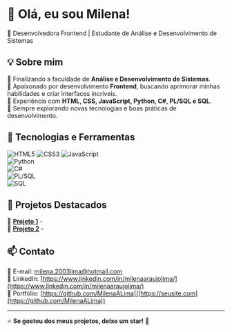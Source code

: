 # 👋 Olá, eu sou Milena!

🎯 Desenvolvedora Frontend | Estudante de Análise e Desenvolvimento de Sistemas  

## 💡 Sobre mim  
🔹 Finalizando a faculdade de **Análise e Desenvolvimento de Sistemas**.  
🔹 Apaixonado por desenvolvimento **Frontend**, buscando aprimorar minhas habilidades e criar interfaces incríveis.  
🔹 Experiência com **HTML, CSS, JavaScript, Python, C#, PL/SQL e SQL**.  
🔹 Sempre explorando novas tecnologias e boas práticas de desenvolvimento.  

## 🚀 Tecnologias e Ferramentas  
![HTML5](https://img.shields.io/badge/HTML5-E34F26?style=for-the-badge&logo=html5&logoColor=white) 
![CSS3](https://img.shields.io/badge/CSS3-1572B6?style=for-the-badge&logo=css3&logoColor=white) 
![JavaScript](https://img.shields.io/badge/JavaScript-F7DF1E?style=for-the-badge&logo=javascript&logoColor=black)  
![Python](https://img.shields.io/badge/Python-3776AB?style=for-the-badge&logo=python&logoColor=white)  
![C#](https://img.shields.io/badge/C%23-239120?style=for-the-badge&logo=csharp&logoColor=white)  
![PL/SQL](https://img.shields.io/badge/PL%2FSQL-F80000?style=for-the-badge&logo=oracle&logoColor=white)  
![SQL](https://img.shields.io/badge/SQL-4479A1?style=for-the-badge&logo=postgresql&logoColor=white)  

## 📌 Projetos Destacados  
🔹 **[Projeto 1]()** -  
🔹 **[Projeto 2]()** -  

## 📫 Contato  
📧 E-mail: [milena.2003lima@hotmail.com](mailto:seuemail@email.com)  
🔗 LinkedIn: [https://www.linkedin.com/in/milenaaraujolima/](https://www.linkedin.com/in/milenaaraujolima/)  
🚀 Portfólio: [https://github.com/MilenaALima]([https://seusite.com](https://github.com/MilenaALima))  

---
⭐ **Se gostou dos meus projetos, deixe um star!** 🌟
